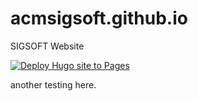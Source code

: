 # acmsigsoft.github.io
SIGSOFT Website

[![Deploy Hugo site to Pages](https://github.com/acmsigsoft/acmsigsoft.github.io/actions/workflows/main.yml/badge.svg)](https://github.com/acmsigsoft/acmsigsoft.github.io/actions/workflows/main.yml)

another testing here.
